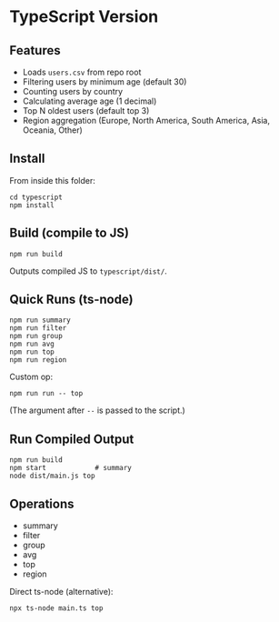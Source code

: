 # TypeScript Version

## Features
- Loads `users.csv` from repo root
- Filtering users by minimum age (default 30)
- Counting users by country
- Calculating average age (1 decimal)
- Top N oldest users (default top 3)
- Region aggregation (Europe, North America, South America, Asia, Oceania, Other)

## Install
From inside this folder:
```pwsh
cd typescript
npm install
```

## Build (compile to JS)
```pwsh
npm run build
```
Outputs compiled JS to `typescript/dist/`.

## Quick Runs (ts-node)
```pwsh
npm run summary
npm run filter
npm run group
npm run avg
npm run top
npm run region
```
Custom op:
```pwsh
npm run run -- top
```
(The argument after `--` is passed to the script.)

## Run Compiled Output
```pwsh
npm run build
npm start            # summary
node dist/main.js top
```

## Operations
- summary
- filter
- group
- avg
- top
- region

Direct ts-node (alternative):
```pwsh
npx ts-node main.ts top
```
